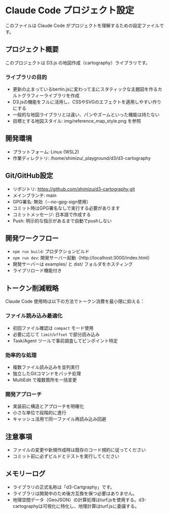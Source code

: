 # Claude Code プロジェクト設定

このファイルは Claude Code がプロジェクトを理解するための設定ファイルです。

## プロジェクト概要

このプロジェクトは D3.js の地図作成（cartography）ライブラリです。

### ライブラリの目的

- 更新の止まっているbertin.jsに変わって主にスタティックな主題図を作るカルトグラフィーライブラリを作成
- D3.jsの機能をフルに活用し、CSSやSVGのエフェクトを適用しやすい作りにする
- 一般的な地図ライブラリとは違い、パンやズームといった機能は持たない
- 目標とする地図スタイル: img/reference_map_style.png を参照

## 開発環境

- プラットフォーム: Linux (WSL2)
- 作業ディレクトリ: /home/shimizu/_playground/d3/d3-cartography

## Git/GitHub設定

- リポジトリ: https://github.com/shimizu/d3-cartography.git
- メインブランチ: main
- GPG署名: 無効（--no-gpg-sign使用）
- コミット時はGPG署名なしで実行する必要があります
- コミットメッセージ: 日本語で作成する
- Push: 明示的な指示があるまで自動でpushしない

## 開発ワークフロー

- `npm run build`: プロダクションビルド
- `npm run dev`: 開発サーバー起動（http://localhost:3000/index.html）
- 開発サーバーは examples/ と dist/ フォルダをホスティング
- ライブリロード機能付き

## トークン削減戦略

Claude Code 使用時は以下の方法でトークン消費を最小限に抑える：

### ファイル読み込み最適化
- 初回ファイル確認は `compact` モード使用
- 必要に応じて `limit`/`offset` で部分読み込み
- Task/Agent ツールで事前調査してピンポイント特定

### 効率的な処理
- 複数ファイル読み込みを並列実行
- 独立したGitコマンドをバッチ処理
- MultiEdit で複数箇所を一括変更

### 開発アプローチ
- 実装前に構造とアプローチを明確化
- 小さな単位で段階的に進行
- キャッシュ活用で同一ファイル再読み込み回避

## 注意事項

- ファイルの変更や新規作成時は既存のコード規約に従ってください
- コミット前に必ずビルドとテストを実行してください

## メモリーログ

- ライブラリの正式名称は「d3-Cartgraphy」です。
- ライブラリは開発中のため後方互換を保つ必要はありません。
- 地理空間データ（GeoJSON）の計算処理はturf.jsを使用する。d3-cartographyは可視化に特化し、地理計算はturf.jsに委譲する。